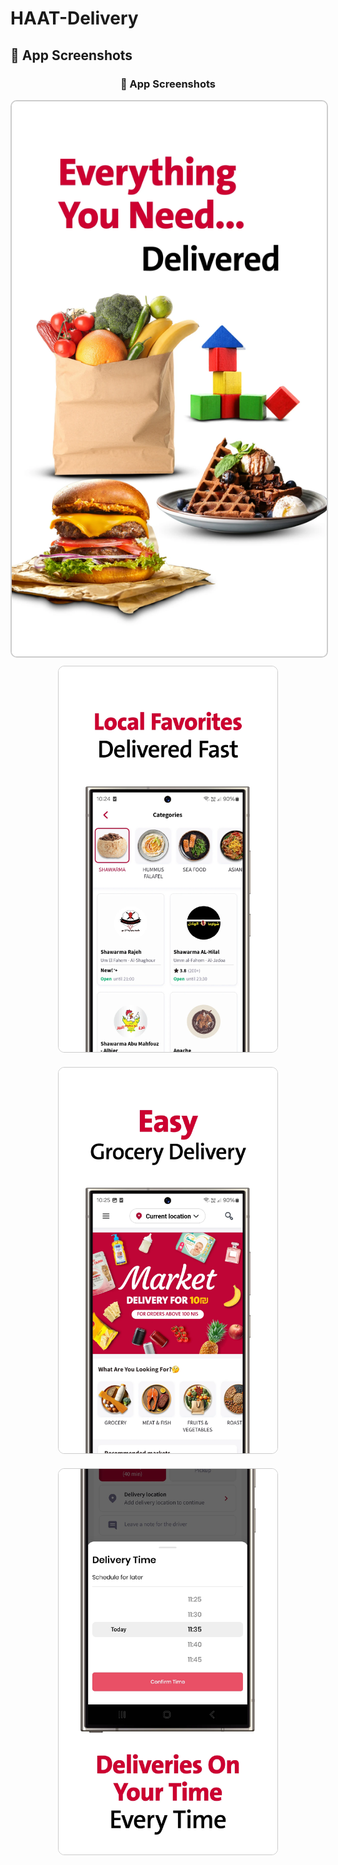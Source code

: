 # HAAT-Delivery

 ## 📱 App Screenshots

<h3 align="center">📱 App Screenshots</h3>

<p align="center">
  <img src="s1.webp" alt="Home Screen"
      style="border: 2px solid #ccc; border-radius: 10px;"/>
  <img src="s2.webp" alt="Login Screen"
       style="border:1px solid #ccc; border-radius:10px; margin:10px;" width="350"/>
 <img src="s3.webp" alt="Login Screen"
       style="border:1px solid #ccc; border-radius:10px; margin:10px;" width="350"/>
  <img src="s4.webp" alt="Login Screen"
       style="border:1px solid #ccc; border-radius:10px; margin:10px;" width="350"/>
</p>

